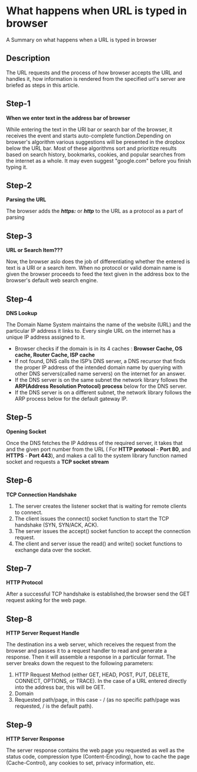 # What happens when URL is typed in browser 
A Summary on what happens when a URL is typed in browser
## Description
The URL requests and the process of how browser accepts the URL and handles it, how information is rendered from the specified url's server are briefed as steps in this article.
## Step-1
**When we enter text in the address bar of browser**

While entering the text in the URl bar or search bar of the browser, it receives the event and starts auto-complete function.Depending on browser's algorithm various suggestions will be presented in the dropbox below the URL bar. Most of these algorithms sort and prioritize results based on search history, bookmarks, cookies, and popular searches from the internet as a whole. It may even suggest "google.com" before you finish typing it.
## Step-2
**Parsing the URL**

The browser adds the **_https:_** or **_http_** to the URL as a protocol as a part of parsing
## Step-3 
**URL or Search Item???**

Now, the browser aslo does the job of differentiating whether the entered is text is a URl or a search item. When no protocol or valid domain name is given the browser proceeds to feed the text given in the address box to the browser's default web search engine.
## Step-4
**DNS Lookup**

The Domain Name System maintains the name of the website (URL) and the particular IP address it links to. Every single URL on the internet has a unique IP address assigned to it.
- Browser checks if the domain is in its 4 caches : **Browser Cache, OS cache, Router Cache,  ISP cache**
- If not found, DNS calls the ISP’s DNS server, a DNS recursor that finds the proper IP address of the intended domain name by querying with other DNS servers(called name servers) on the internet for an answer.
- If the DNS server is on the same subnet the network library follows the **ARP(Address Resolution Protocol) process** below for the DNS server.
- If the DNS server is on a different subnet, the network library follows the ARP process below for the default gateway IP.
## Step-5
**Opening Socket**

Once the DNS fetches the IP Address of the required server, it takes that and the given port number from the URL ( For **HTTP protocol** - **Port 80**, and **HTTPS** - **Port 443**), and makes a call to the system library function named socket and requests a **TCP socket stream**
## Step-6
**TCP Connection Handshake**
1. The server creates the listener socket that is waiting for remote clients to connect.
2. The client issues the connect() socket function to start the TCP handshake (SYN, SYN/ACK, ACK). 
3. The server issues the accept() socket function to accept the connection request.
4. The client and server issue the read() and write() socket functions to exchange data over the socket.
## Step-7
**HTTP Protocol**

After a successful TCP handshake is established,the browser send the GET request asking for the web page.

## Step-8
**HTTP Server Request Handle**

The destination ins a web server, which receives the request from the browser and passes it to a request handler to read and generate a response. Then it will assemble a response in a particular format.
The server breaks down the request to the following parameters:
1. HTTP Request Method (either GET, HEAD, POST, PUT, DELETE, CONNECT, OPTIONS, or TRACE). In the case of a URL entered directly into the address bar, this will be GET.
2. Domain
3. Requested path/page, in this case - / (as no specific path/page was requested, / is the default path).

## Step-9
**HTTP Server Response**

The server response contains the web page you requested as well as the status code, compression type (Content-Encoding), how to cache the page (Cache-Control), any cookies to set, privacy information, etc.
